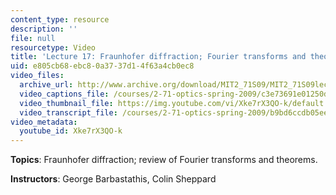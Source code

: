 ```yaml
---
content_type: resource
description: ''
file: null
resourcetype: Video
title: 'Lecture 17: Fraunhofer diffraction; Fourier transforms and theorems'
uid: e805cb68-ebc8-0a37-37d1-4f63a4cb0ec8
video_files:
  archive_url: http://www.archive.org/download/MIT2_71S09/MIT2_71S09lec17_300k.mp4
  video_captions_file: /courses/2-71-optics-spring-2009/c3e73691e01250dc897d4a3bc2935875_Xke7rX3QO-k.vtt
  video_thumbnail_file: https://img.youtube.com/vi/Xke7rX3QO-k/default.jpg
  video_transcript_file: /courses/2-71-optics-spring-2009/b9bd6ccdb05eec25485d79315e08b421_Xke7rX3QO-k.pdf
video_metadata:
  youtube_id: Xke7rX3QO-k
---
```


**Topics**: Fraunhofer diffraction; review of Fourier transforms and theorems.

**Instructors**: George Barbastathis, Colin Sheppard